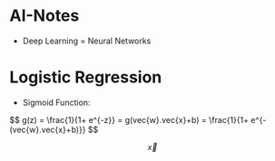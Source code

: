 # AI-Notes

- Deep Learning = Neural Networks

# Logistic Regression

- Sigmoid Function:

$$
g(z) = \frac{1}{1+ e^{-z}} = g(vec\{w}.vec\{x}+b) = \frac{1}{1+ e^{-(vec\{w}.vec\{x}+b)}}
$$


$$
\vec{x}
$$
